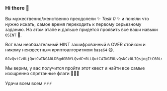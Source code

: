 ### Hi there 👋

Вы мужественно/женственно преодолели ✨ _Task 0_ ✨ и поняли что нужно искать, самое время переходить к первому серьезному заданию. На этом этапе и дальше придется проявить все ваши навыки `OSINT` 🤔. 

Вот вам необязательный HINT зашифрованный в OVER стойком и никому неизвестным криптоалгоритмом `base64` 😄. 

```
0JvQvtCz0LjQutCwINGA0LDRgdGB0YLQvdC+0LLQutC4INGE0LvQsNCz0L7QsjogItC60LvQsNGB0YLRjCDQsiDQutCw0LrQuNGFLdGC0L4g0LrQu9GO0YfQtdCy0YvRhSDQvNC10YHRgtCw0YUg0LzQtdGB0YLQsNGFLCDRh9GC0L7QsdGLINC80Ysg0L/QvtC90LjQvNCw0LvQuCwg0LrQsNC6INCz0LvRg9Cx0L7QutC+INCy0Ysg0LrQsNC/0LDQtdGC0LUi  
```

Мы верим, у вас получится пройти этот квест и найти все самые изощренно спрятанные флаги 🔭🔭🔭

Удачи всем всем ⚡⚡⚡
